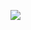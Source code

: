<a href="https://opgc.me/#/users/ParkTaeGyu" target="_blank"><img src="https://api.opgc.me/githubs/users/ParkTaeGyu/tag/?theme=basic" /></a>
